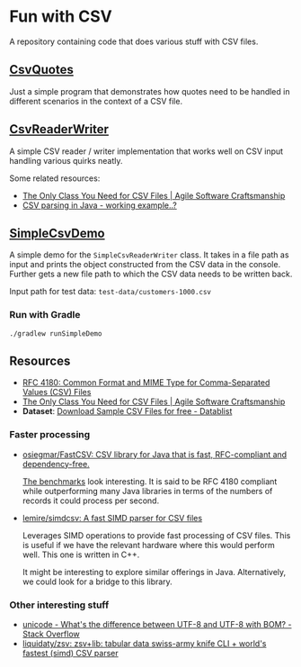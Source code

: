 # Fun with CSV

A repository containing code that does various stuff with CSV files.

## [CsvQuotes](./src/main/java/org/example/CsvQuotes.java)

Just a simple program that demonstrates how quotes need to be handled
in different scenarios in the context of a CSV file.

## [CsvReaderWriter](./src/main/java/org/example/util/CsvReaderWriter.java)

A simple CSV reader / writer implementation that works well on CSV input handling
various quirks neatly.

Some related resources:
- [The Only Class You Need for CSV Files | Agile Software Craftsmanship](https://agiletribe.wordpress.com/2012/11/23/the-only-class-you-need-for-csv-files/)
- [CSV parsing in Java - working example..?](https://stackoverflow.com/a/13655640/5614968)

## [SimpleCsvDemo](./src/main/java/org/example/SimpleCsvDemo.java)

A simple demo for the `SimpleCsvReaderWriter` class. It takes in a file
path as input and prints the object constructed from the CSV data in
the console. Further gets a new file path to which the CSV data needs to
be written back.

Input path for test data: `test-data/customers-1000.csv`

### Run with Gradle

```shell
./gradlew runSimpleDemo
```

## Resources

- [RFC 4180: Common Format and MIME Type for Comma-Separated Values (CSV) Files](https://www.rfc-editor.org/rfc/rfc4180)
- [The Only Class You Need for CSV Files | Agile Software Craftsmanship](https://agiletribe.wordpress.com/2012/11/23/the-only-class-you-need-for-csv-files/)
- **Dataset**: [Download Sample CSV Files for free - Datablist](https://www.datablist.com/learn/csv/download-sample-csv-files)

### Faster processing

- [osiegmar/FastCSV: CSV library for Java that is fast, RFC-compliant and dependency-free.](https://github.com/osiegmar/FastCSV)

  [The benchmarks](https://github.com/osiegmar/FastCSV/blob/main/README.md#benchmark--compatibility)
  look interesting. It is said to be RFC 4180 compliant while outperforming many Java libraries in terms
  of the numbers of records it could process per second.

- [lemire/simdcsv: A fast SIMD parser for CSV files](https://github.com/lemire/simdcsv)

  Leverages SIMD operations to provide fast processing of CSV files. This is useful if we have
  the relevant hardware where this would perform well. This one is written in C++. 

  It might be interesting to explore similar offerings in Java. Alternatively, we could look for
  a bridge to this library.

### Other interesting stuff

- [unicode - What's the difference between UTF-8 and UTF-8 with BOM? - Stack Overflow](https://stackoverflow.com/q/2223882/5614968)
- [liquidaty/zsv: zsv+lib: tabular data swiss-army knife CLI + world's fastest (simd) CSV parser](https://github.com/liquidaty/zsv?tab=readme-ov-file)
